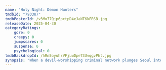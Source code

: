 ```yaml
---
name: "Holy Night: Demon Hunters"
tmdbId: "793387"
tmdbPosterId: /v3Mo77Qjp6pctpD4eJaNT6kFRSB.jpg
releaseDate: 2025-04-30
categoryRatings:
    gore: 0
    creepy: 0
    jumpscares: 0
    suspense: 0
    psychological: 0
tmdbBackdropId: /hRn5oyuhrVFjLwDpe73UvqgvPht.jpg
synopsis: "When a devil-worshipping criminal network plunges Seoul into chaos, the police turn to Holy Night—a trio of supernatural demon hunters—to restore order and defeat the rising evil."
---
```

